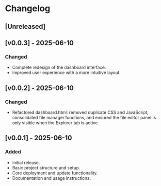 # Changelog

## [Unreleased]
## [v0.0.3] - 2025-06-10
### Changed
- Complete redesign of the dashboard interface.
- Improved user experience with a more intuitive layout.

## [v0.0.2] - 2025-06-10
### Changed
- Refactored dashboard.html: removed duplicate CSS and JavaScript, consolidated file manager functions, and ensured the file editor panel is only visible when the Explorer tab is active.

## [v0.0.1] - 2025-06-10
### Added
- Initial release.
- Basic project structure and setup.
- Core deployment and update functionality.
- Documentation and usage instructions.